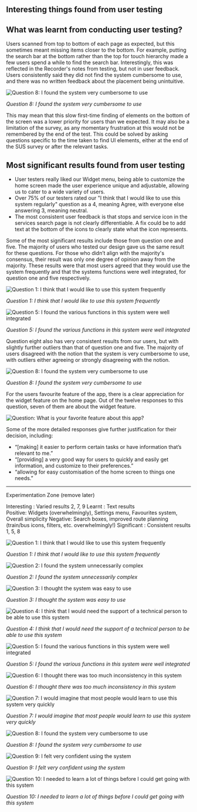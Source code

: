 ## Interesting things found from user testing



## What was learnt from conducting user testing?

Users scanned from top to bottom of each page as expected, but this sometimes meant missing items closer to the bottom. For example, putting the search bar at the bottom rather than the top for touch hierarchy made a few users spend a while to find the search bar. Interestingly, this was reflected in the Recorder's notes from testing, but not in user feedback. Users consistently said they did not find the system cumbersome to use, and there was no written feedback about the placement being unintuitive.

![Question 8: I found the system very cumbersome to use													](Images/Question8.png)

*Question 8: I found the system very cumbersome to use*	

This may mean that this slow first-time finding of elements on the bottom of the screen was a lower priority for users than we expected. It may also be a limitation of the survey, as any momentary frustration at this would not be remembered by the end of the test. This could be solved by asking questions specific to the time taken to find UI elements, either at the end of the SUS survey or after the relevant tasks.

## Most significant results found from user testing
- User testers really liked our Widget menu, being able to customize the home screen made the user experience unique and adjustable, allowing us to cater to a wide variety of users.
- Over 75% of our testers rated our "I think that I would like to use this system regularly" question as a 4, meaning Agree, with everyone else answering 3, meaning neutral. 
- The most consistent user feedback is that stops and service icon in the services search page is not clearly differentiable. A fix could be to add text at the bottom of the icons to clearly state what the icon represents.




Some of the most significant results include those from question one and five. The majority of users who tested our design gave us the same result for these questions. For those who didn’t align with the majority's consensus, their result was only one degree of opinion away from the majority. These results were that most users agreed that they would use the system frequently and that the systems functions were well integrated, for question one and five respectively. 

![Question 1: I think that I would like to use this system frequently									](Images/Question1.png)

*Question 1: I think that I would like to use this system frequently*

![Question 5: I found the various functions in this system were well integrated							](Images/Question5.png)

*Question 5: I found the various functions in this system were well integrated*

Question eight also has very consistent results from our users, but with slightly further outliers than that of question one and five. The majority of users disagreed with the notion that the system is very cumbersome to use, with outliers either agreeing or strongly disagreeing with the notion. 

![Question 8: I found the system very cumbersome to use													](Images/Question8.png)

*Question 8: I found the system very cumbersome to use*	

For the users favourite feature of the app, there is a clear appreciation for the widget feature on the home page. Out of the twelve responses to this question, seven of them are about the widget feature. 

![Question: What is your favorite feature about this app?												](Images/WidgetResults.png)

Some of the more detailed responses give further justification for their decision, including:
- “\[making] it easier to perform certain tasks or have information that’s relevant to me.”
- “\[providing] a very good way for users to quickly and easily get information, and customize to their preferences.”
- “allowing for easy customisation of the home screen to things one needs.”






------------------------------------------------------------------------------------------------------------------------------------------------------------
Experimentation Zone (remove later)



Interesting : Varied results		2, 7, 9
Learnt : Text results				
	Positive: Widgets (overwhelmingly), Settings menu, Favourites system, Overall simplicity
	Negative: Search boxes, improved route planning (train/bus icons, filters, etc. overwhelmingly!)
Significant : Consistent results	1, 5, 8




![Question 1: I think that I would like to use this system frequently									](Images/Question1.png)

*Question 1: I think that I would like to use this system frequently*

![Question 2: I found the system unnecessarily complex													](Images/Question2.png)

*Question 2: I found the system unnecessarily complex*

![Question 3: I thought the system was easy to use														](Images/Question3.png)

*Question 3: I thought the system was easy to use*		

![Question 4: I think that I would need the support of a technical person to be able to use this system	](Images/Question4.png)

*Question 4: I think that I would need the support of a technical person to be able to use this system*

![Question 5: I found the various functions in this system were well integrated							](Images/Question5.png)

*Question 5: I found the various functions in this system were well integrated*

![Question 6: I thought there was too much inconsistency in this system									](Images/Question6.png)

*Question 6: I thought there was too much inconsistency in this system*

![Question 7: I would imagine that most people would learn to use this system very quickly				](Images/Question7.png)

*Question 7: I would imagine that most people would learn to use this system very quickly*

![Question 8: I found the system very cumbersome to use													](Images/Question8.png)

*Question 8: I found the system very cumbersome to use*	

![Question 9: I felt very confident using the system													](Images/Question9.png)

*Question 9: I felt very confident using the system*

![Question 10: I needed to learn a lot of things before I could get going with this system				](Images/Question10.png)

*Question 10: I needed to learn a lot of things before I could get going with this system*
